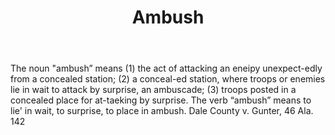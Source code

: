 ---
title: Ambush
letter: A
permalink: "/definitions/ambush.html"
body: The noun "ambush” means (1) the act of attacking an eneipy unexpect-edly from
  a concealed station; (2) a conceal-ed station, where troops or enemies lie in wait
  to attack by surprise, an ambuscade; (3) troops posted in a concealed place for
  at-taeking by surprise. The verb “ambush” means to lie' in wait, to surprise, to
  place in ambush. Dale County v. Gunter, 46 Ala. 142
published_at: '2018-07-07'
source: Black's Law Dictionary
layout: post
---
